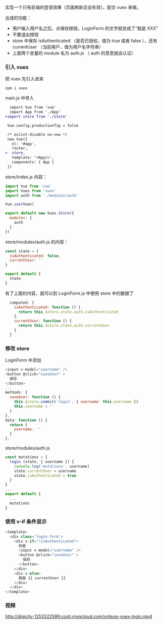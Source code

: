 实现一个只有前端的登录效果（页面刷新后会失效）。配合 vuex 来做。

达成的功能：

- 用户输入用户名之后，点保存按钮，LoginForm 的文字就变成了“我是 XXX”
- 不要退出按钮
- store 中保存 isAuthenticated （是否已授权，值为 true 或者 false ），还有 currentUser （当前用户，值为用户名字符串）
- 上面两个变量的 module 名为 auth.js （ auth 的意思就会认证）


### 引入 vuex

把 vuex 先引入进来

```
npm i vuex
```

main.js 中导入

```diff
  import Vue from 'vue'
  import App from './App'
+import store from './store'

 Vue.config.productionTip = false

 /* eslint-disable no-new */
 new Vue({
   el: '#app',
   router,
+  store,
   template: '<App/>',
   components: { App }
 })
```

store/index.js 内容：

```js
import Vue from 'vue'
import Vuex from 'vuex'
import auth from './modules/auth'

Vue.use(Vuex)

export default new Vuex.Store({
  modules: {
    auth
  }
})
```

store/modules/auth.js 的内容：

```js
const state = {
  isAuthenticated: false,
  currentUser: ''
}

export default {   
  state
}
```

有了上面的内容，就可以到 LoginForm.js 中使用 store 中的数据了

```js
  computed: {
    isAuthenticated: function () {
      return this.$store.state.auth.isAuthenticated
    },
    currentUser: function () {
      return this.$store.state.auth.currentUser
    }
  }
```

### 修改 store

LoginForm 中添加

```js
<input v-model="username" />
<button @click="saveUser" >
  保存
</button>
...
methods: {
  saveUser: function () {
    this.$store.commit('login', { username: this.username })
    this.username = ''
  }
},
data: function () {
  return {
    username: ''
  }
},
```

store/modules/auth.js

```js
const mutations = {
  login (state, { username }) {
    console.log('mutations', username)
    state.currentUser = username
    state.isAuthenticated = true
  }
}
...
export default {
  ...
  mutations
}
```

### 使用 v-if 条件显示

```js
<template>
  <div class='login-form'>
    <div v-if="!isAuthenticated">
      你是
      <input v-model="username" />
      <button @click="saveUser" >
        保存
      </button>
    </div>
    <div v-else>
      我是 {{ currentUser }}
    </div>
  </div>
</template>
```

### 视频

http://digicity-1253322599.costj.myqcloud.com/voteup-vuex-login.mp4
